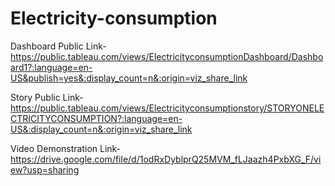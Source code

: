 # Electricity-consumption


Dashboard Public Link-https://public.tableau.com/views/ElectricityconsumptionDashboard/Dashboard1?:language=en-US&publish=yes&:display_count=n&:origin=viz_share_link

Story Public Link- https://public.tableau.com/views/Electricityconsumptionstory/STORYONELECTRICITYCONSUMPTION?:language=en-US&:display_count=n&:origin=viz_share_link

Video Demonstration Link-https://drive.google.com/file/d/1odRxDyblprQ25MVM_fLJaazh4PxbXG_F/view?usp=sharing

